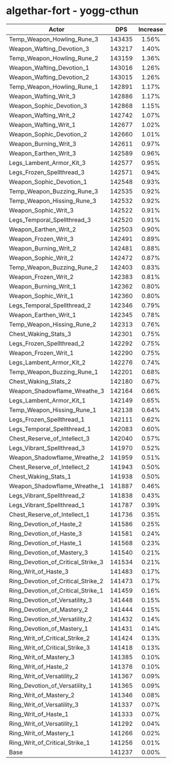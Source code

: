 # algethar-fort - yogg-cthun
| Actor | DPS | Increase |
|---|:---:|:---:|
|Temp_Weapon_Howling_Rune_3|143435|1.56%|
|Weapon_Wafting_Devotion_3|143217|1.40%|
|Temp_Weapon_Howling_Rune_2|143159|1.36%|
|Weapon_Wafting_Devotion_1|143016|1.26%|
|Weapon_Wafting_Devotion_2|143015|1.26%|
|Temp_Weapon_Howling_Rune_1|142891|1.17%|
|Weapon_Wafting_Writ_3|142886|1.17%|
|Weapon_Sophic_Devotion_3|142868|1.15%|
|Weapon_Wafting_Writ_2|142742|1.07%|
|Weapon_Wafting_Writ_1|142677|1.02%|
|Weapon_Sophic_Devotion_2|142660|1.01%|
|Weapon_Burning_Writ_3|142611|0.97%|
|Weapon_Earthen_Writ_3|142589|0.96%|
|Legs_Lambent_Armor_Kit_3|142577|0.95%|
|Legs_Frozen_Spellthread_3|142571|0.94%|
|Weapon_Sophic_Devotion_1|142548|0.93%|
|Temp_Weapon_Buzzing_Rune_3|142535|0.92%|
|Temp_Weapon_Hissing_Rune_3|142532|0.92%|
|Weapon_Sophic_Writ_3|142522|0.91%|
|Legs_Temporal_Spellthread_3|142520|0.91%|
|Weapon_Earthen_Writ_2|142503|0.90%|
|Weapon_Frozen_Writ_3|142491|0.89%|
|Weapon_Burning_Writ_2|142481|0.88%|
|Weapon_Sophic_Writ_2|142472|0.87%|
|Temp_Weapon_Buzzing_Rune_2|142403|0.83%|
|Weapon_Frozen_Writ_2|142383|0.81%|
|Weapon_Burning_Writ_1|142362|0.80%|
|Weapon_Sophic_Writ_1|142360|0.80%|
|Legs_Temporal_Spellthread_2|142346|0.79%|
|Weapon_Earthen_Writ_1|142345|0.78%|
|Temp_Weapon_Hissing_Rune_2|142313|0.76%|
|Chest_Waking_Stats_3|142301|0.75%|
|Legs_Frozen_Spellthread_2|142292|0.75%|
|Weapon_Frozen_Writ_1|142290|0.75%|
|Legs_Lambent_Armor_Kit_2|142276|0.74%|
|Temp_Weapon_Buzzing_Rune_1|142201|0.68%|
|Chest_Waking_Stats_2|142180|0.67%|
|Weapon_Shadowflame_Wreathe_3|142164|0.66%|
|Legs_Lambent_Armor_Kit_1|142149|0.65%|
|Temp_Weapon_Hissing_Rune_1|142138|0.64%|
|Legs_Frozen_Spellthread_1|142111|0.62%|
|Legs_Temporal_Spellthread_1|142083|0.60%|
|Chest_Reserve_of_Intellect_3|142040|0.57%|
|Legs_Vibrant_Spellthread_3|141970|0.52%|
|Weapon_Shadowflame_Wreathe_2|141959|0.51%|
|Chest_Reserve_of_Intellect_2|141943|0.50%|
|Chest_Waking_Stats_1|141938|0.50%|
|Weapon_Shadowflame_Wreathe_1|141887|0.46%|
|Legs_Vibrant_Spellthread_2|141838|0.43%|
|Legs_Vibrant_Spellthread_1|141787|0.39%|
|Chest_Reserve_of_Intellect_1|141736|0.35%|
|Ring_Devotion_of_Haste_2|141586|0.25%|
|Ring_Devotion_of_Haste_3|141581|0.24%|
|Ring_Devotion_of_Haste_1|141568|0.23%|
|Ring_Devotion_of_Mastery_3|141540|0.21%|
|Ring_Devotion_of_Critical_Strike_3|141534|0.21%|
|Ring_Writ_of_Haste_3|141483|0.17%|
|Ring_Devotion_of_Critical_Strike_2|141473|0.17%|
|Ring_Devotion_of_Critical_Strike_1|141459|0.16%|
|Ring_Devotion_of_Versatility_3|141448|0.15%|
|Ring_Devotion_of_Mastery_2|141444|0.15%|
|Ring_Devotion_of_Versatility_2|141432|0.14%|
|Ring_Devotion_of_Mastery_1|141431|0.14%|
|Ring_Writ_of_Critical_Strike_2|141424|0.13%|
|Ring_Writ_of_Critical_Strike_3|141418|0.13%|
|Ring_Writ_of_Mastery_3|141385|0.10%|
|Ring_Writ_of_Haste_2|141376|0.10%|
|Ring_Writ_of_Versatility_2|141367|0.09%|
|Ring_Devotion_of_Versatility_1|141365|0.09%|
|Ring_Writ_of_Mastery_2|141346|0.08%|
|Ring_Writ_of_Versatility_3|141337|0.07%|
|Ring_Writ_of_Haste_1|141333|0.07%|
|Ring_Writ_of_Versatility_1|141292|0.04%|
|Ring_Writ_of_Mastery_1|141266|0.02%|
|Ring_Writ_of_Critical_Strike_1|141256|0.01%|
|Base|141237|0.00%|
